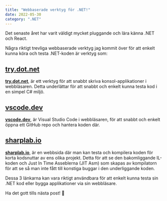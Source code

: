 ```yaml
---
title: "Webbaserade verktyg för .NET!"
date: 2022-05-30
category: ".NET"
---
```


Det senaste året har varit väldigt mycket pluggande och lära känna .NET och React. 

Några riktigt trevliga webbaserade verktyg jag kommit över för att enkelt kunna köra och testa .NET-koden är verktyg som: 

## [try.dot.net](https://try.dot.net) 
**[try.dot.net](https://try.dot.net)**, är ett verktyg för att snabbt skriva konsol-applikationer i webbläsaren. Detta underlättar för att snabbt och enkelt kunna testa kod i en simpel C# miljö. 

## [vscode.dev](https://vscode.dev) 
**[vscode.dev](https://vscode.dev)**, är Visual Studio Code i webbläsaren, för att snabbt och enkelt öppna ett GitHub repo och hantera koden där. 

## [sharplab.io](https://sharplab.io/)
**[sharplab.io](https://sharplab.io/)**, är en webbsida där man kan testa och kompilera koden för korta kodsnuttar av ens olika projekt. Detta för att se den bakomliggande IL-koden och Just In Time Asseblerna (JIT Asm) som skapas av kompilatorn för att se så man inte fått till konstiga buggar i den underliggande koden. 


Dessa 3 länkarna kan vara riktigt användbara för att enkelt kunna testa sin .NET kod eller bygga applikationer via sin webbläsare.

Ha det gott tills nästa post! 🙂
